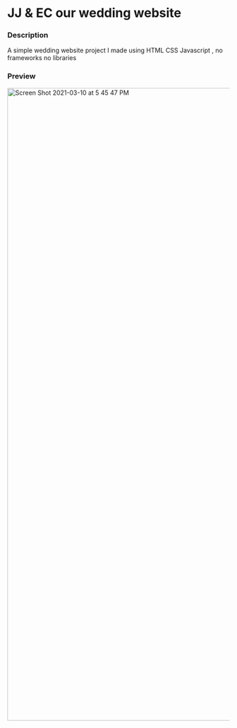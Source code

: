 # JJ & EC our wedding website

### Description

A simple wedding website project I made using HTML CSS Javascript , no frameworks no libraries

### Preview

<img width="1432" alt="Screen Shot 2021-03-10 at 5 45 47 PM" src="https://user-images.githubusercontent.com/47516835/110674031-63efc680-81c9-11eb-898a-756d4293fb84.png">
